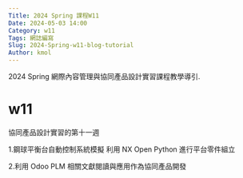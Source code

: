```yaml
---
Title: 2024 Spring 課程W11
Date: 2024-05-03 14:00
Category: w11
Tags: 網誌編寫
Slug: 2024-Spring-w11-blog-tutorial
Author: kmol
---
```


2024 Spring 網際內容管理與協同產品設計實習課程教學導引.

<!-- PELICAN_END_SUMMARY -->
# w11
協同產品設計實習的第十一週

1.鋼球平衡台自動控制系統模擬
利用 NX Open Python 進行平台零件組立

2.利用 Odoo PLM 相關文獻閱讀與應用作為協同產品開發